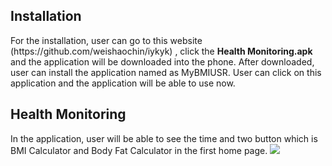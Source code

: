 <h2><b>Installation</b></h2>
For the installation, user can go to this website (https://github.com/weishaochin/iykyk) , click the <b>Health Monitoring.apk</b> and the application will be downloaded into the phone.
After downloaded, user can install the application named as MyBMIUSR. User can click on this application and the application will be able to use now.

<h2><b>Health Monitoring</b></h2>
In the application, user will be able to see the time and two button which is BMI Calculator and Body Fat Calculator in the first home page. 
<img src="App Images/1.png">
